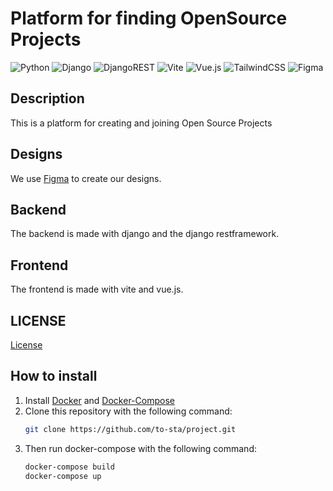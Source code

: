 # Platform for finding OpenSource Projects

![Python](https://img.shields.io/badge/python-3670A0?style=for-the-badge&logo=python&logoColor=ffdd54)
![Django](https://img.shields.io/badge/django-%23092E20.svg?style=for-the-badge&logo=django&logoColor=white)
![DjangoREST](https://img.shields.io/badge/DJANGO-REST-ff1709?style=for-the-badge&logo=django&logoColor=white&color=ff1709&labelColor=gray)
![Vite](https://img.shields.io/badge/vite-%23646CFF.svg?style=for-the-badge&logo=vite&logoColor=white)
![Vue.js](https://img.shields.io/badge/vuejs-%2335495e.svg?style=for-the-badge&logo=vuedotjs&logoColor=%234FC08D)
![TailwindCSS](https://img.shields.io/badge/tailwindcss-%2338B2AC.svg?style=for-the-badge&logo=tailwind-css&logoColor=white)
![Figma](https://img.shields.io/badge/figma-%23F24E1E.svg?style=for-the-badge&logo=figma&logoColor=white)

## Description
This is a platform for creating and joining Open Source Projects

## Designs
We use [Figma](https://www.figma.com/file/8EOzvY1pVd4EGF7NBt8frL/Prototyp?type=design&node-id=1-77&mode=design&t=9J3ZG8qwHYkMZzDV-0) to create our designs.

## Backend
The backend is made with django and the django restframework.

## Frontend
The frontend is made with vite and vue.js.

## LICENSE
[License](MIT-LICENSE.txt)

## How to install
1. Install  [Docker](https://docs.docker.com/install) and [Docker-Compose](https://docs.docker.com/compose)
2. Clone this repository with the following command:
    ```bash
    git clone https://github.com/to-sta/project.git
    ```
3. Then run docker-compose with the following command:
    ```bash
    docker-compose build
    docker-compose up
    ```